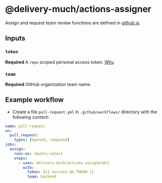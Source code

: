 # @delivery-much/actions-assigner

Assign and request team review functions are defined in [github.js](src/github.js).

## Inputs

### `token`

**Required** A `repo` scoped personal access token. [Why](https://github.com/peter-evans/create-pull-request/issues/155#issuecomment-611904487).

### `team`

**Required** GitHub organization team name.

## Example workflow

- Create a file `pull-request.yml` in `.github/workflows/` directory with the following content:

```yaml
name: pull-request
on:
  pull_request:
    types: [opened, reopened]
jobs:
  assign:
    runs-on: ubuntu-latest
    steps:
      - uses: delivery-much/actions-assigner@v1
        with:
          token: ${{ secrets.GH_TOKEN }}
          team: backend
```